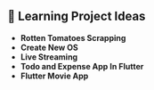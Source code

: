 ## 🎯 Learning Project Ideas

- **Rotten Tomatoes Scrapping**
- **Create New OS**
- **Live Streaming**
- **Todo and Expense App In Flutter**
- **Flutter Movie App**